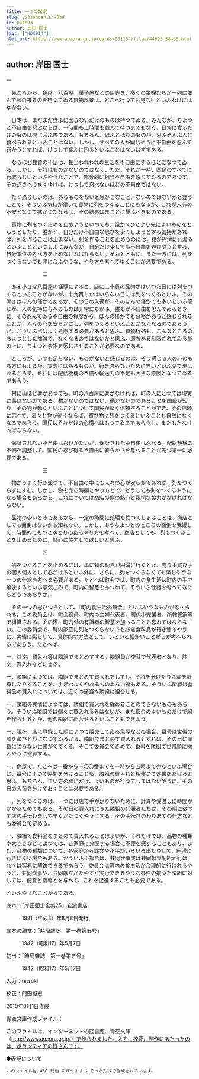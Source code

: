 ```yaml
---
title: 一つの試案
slug: yitsunoshian-0bd
id: 044693
author: 岸田 国士
tags: ["NDC914"]
html_url: https://www.aozora.gr.jp/cards/001154/files/44693_38405.html
---
```


## author: 岸田 国士

一



　先ごろから、魚屋、八百屋、菓子屋などの店先き、多くの主婦たちが一列に並んで順の来るのを待つてゐる買物風景は、どこへ行つても見ないといふわけにはゆかない。

　日本は、まだまだ食ふに困らないだけのものは持つてゐる。みんなが、ちよつと不自由を忍ぶならば、一時間も二時間も並んで待つまでもなく、日常に食ふだけのものは間に合ふ筈である。もちろん、思ふとほりのものが、思ふぞんぶんに食べられるといふことはない。しかし、すべての人が同じやうに不自由を忍んで行かうとすれば、けつして食ふに困るといふことはないはずである。

　なるほど物資の不足は、相当われわれの生活を不自由にするほどになつてゐる。しかし、それはものがないのではなく、ただ、それが一時、国民のすべてに行渡らないといふやうなことで、部分的に相当不自由を感じてゐるのであつて、その点さへうまくゆけば、けつして忍べないほどの不自由ではない。

　たゞ恐ろしいのは、あるものをないと思ひこむこと、ないのではないかと疑うことで、そういふ気持が働いて買物に列をつくることにもなるが、これが人心の不安となつて拡がつたならば、その結果はまことに憂ふべきものである。

　買物に列をつくるのを止めようといつても、誰かゞひとより先によいものをとらうとしたり、誰かゞ、自分だけ不自由な思ひを少くしようとする気持があれば、列を作ることは止まない。列を作ることを止めるのには、物が円滑に行渡るといふことといつしよにみんなが、自分だけ少しでも不自由を避けやうとする、自分本位の考へ方を止めなければならない。それとともに、また一方には、列をつくらないでも間に合ふやうな、やり方を考へてゆくことが必要である。



　　　　　　　二



　ある小さな八百屋の経験によると、店に二十貫の品物がはいつた日には列をつくるといふことがないが、十九貫しかはいらない日には列をつくるといふ。その開きはほんの僅かであるが、その日の入荷が、そのほんの僅かでも多いといふ感じが、人の気持に与へるものは非常にちがふ。誰もが不自由を忍んでゐるときに、その忍んでゐる不自由の程度から、ほんの僅かでも余裕があると感じられることが、人々の心を安らかにし、列をつくるといふことがなくなるのであらうが、かういふ点はよく考慮する必要があると思ふ。買物行列も、こんなところのちよつとした加減で、なくなるのではないかと思ふ。即ちある制限されてゐる量の上に、ちよつと余裕を感じさせることが必要なのである。

　ところが、いつも足らない、ものがないと感じるのは、そう感じる人の心のもち方にもよるが、実際にはあるものが、行き渡らないために無いといふ姿で現はれるからで、それには配給機構の不備や輸送力の不足も大きな原因となつてゐるであらう。

　村に山ほど薯があつても、町の八百屋に薯がなければ、町の人にとつては現実に薯はないのである。物がないのではない、動かないのであることを国民が知り、その物が動くといふことについて国民が堅く信頼することができ、その信頼に応へて、着々と物が動くならば、買ひ物に列をつくるといふことも自然になくなるであらう。国民はそれだけの心構へはもつてゐるであらうし、またもたなければならない。

　保証されない不自由は忍びがたいが、保証された不自由は忍べる。配給機構の不備を調整して、国民の忍び得る不自由に安らかさを与へることが先づ第一に必要である。



　　　　　　　三



　物がうまく行き渡つて、不自由の中にも人々の心が安らかであれば、列をつくらずにすむ、しかし、物を売る時間とやり方とで、どうしても列をつくるやうになる場合もあるから、これについては商店の側の熱心と親切な協力がなければならない。

　品物の少いときであるから、一定の時間に処理を終つてしまふことは、商店としても面倒はないかも知れない。しかし、もうちよつとのところの面倒を我慢して、時間的にもつとゆとりのあるやり方を考へて、商店としても、列をつくることを止めるために、熱心に協力して欲しいと思ふ。



　　　　　　　四



　列をつくることを止めるには、単に物の動きが円滑に行くとか、売り手買ひ手の個人個人として心がけるといふ外に、さらに、列をつくらなくても済むやうな一つの仕組を考へる必要がある。たとへば町会では、町内の食生活は町内の手で解決するといふ意気ごみで、町内の智慧をあつめて、そういふ仕組を考へてみたらどうであらうか。

　その一つの思ひつきとして、『町内食生活委員会』といふやうなものが考へられる。この委員会は、町会役員、町内の主婦代表者、関係小売業者、所轄警察等で組織される。その際、町内外の有識者の智慧を加へることも忘れてはならない。この委員会で、町内家庭に列をつくらないでも必需食料品が行き渡るやうに、実情に照らして、具体的な方法として、いろいろ細かいことがらが考へられるであらう。たとへば、

一、註文、買入れ等は隣組でまとめてする。隣組員が交替で代表者となり、註文、買入れなどに当る。

一、隣組によつては、隣組でまとめて買入れをしても、それを分けたり金額を計算したりすることを、手ぎわよくやれる人のゐない所もある。そういふ隣組は食料品の買入れについては、近くの適当な隣組に組合せる。

一、隣組の実情によつては、隣組で買入れを纏めることのできないものもあらう。そういふ隣組では個々に買入れる外はないが、また都合のよいものだけで組を作らせるとか、他の隣組に組合せるといふこともできよう。

一、現在、店に登録した順によつて販売してゐる魚屋などの場合、番号は世帯の順を飛びとびになつてゐるから、隣組でまとめて買入れるとすれば、その日に順番に当らない世帯がでてくる。そこで委員会できめて、番号を隣組で世帯順に揃ふやうに整理する。

一、魚屋で、たとへば一番から一〇〇番までを一時から五時まで売るといふ場合に、番号によつて時間を分けることも、隣組の買入れと相俟つて効果をあげると思ふ。もちろん、早い方の組にだけ、よいものが行つてしまはないやうに、その日の入荷を分けておくことは必要である。

一、列をつくるのは、一つには店で手が足りないために、計算や受渡しに時間がかかるためでもある。その日の買入れにきた隣組の代表者たちは、その順に従つて店の手伝ひをして早くかたづくやうにする。その手伝ひのわりあての仕方なども委員会で定める。

一、隣組で食料品をまとめて買入れることはよいが、それだけでは、品物の種類や大きさなどによつては、各家庭に分配する場合に不便を感ずることもあり、また、品物の種類について、各家庭から註文や不平がいろいろ出たりして、円滑に行きにくい場合もある。かういふ不都合は、共同炊事或は共同献立配給が行はれゝば容易に解決できるであらう。委員会は町内の食生活が合理的に行はれるやうに、共同炊事や、共同献立がたやすく実行できるやうな条件の揃つた隣組に対しては、便宜と指導とを与へて、これを促進することも必要である。

といふやうなことがらである。













底本：「岸田國士全集25」岩波書店


　　　1991（平成3）年8月8日発行

底本の親本：「時局雑誌　第一巻第五号」

　　　1942（昭和17）年5月7日

初出：「時局雑誌　第一巻第五号」

　　　1942（昭和17）年5月7日

入力：tatsuki

校正：門田裕志

2010年3月1日作成

青空文庫作成ファイル：

このファイルは、インターネットの図書館、青空文庫（http://www.aozora.gr.jp/）で作られました。入力、校正、制作にあたったのは、ボランティアの皆さんです。











●表記について


	このファイルは W3C 勧告 XHTML1.1 にそった形式で作成されています。